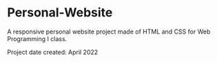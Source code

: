 # Personal-Website
A responsive personal website project made of HTML and CSS for Web Programming I class.

Project date created: April 2022
